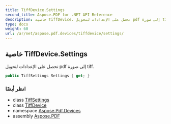 ```yaml
---
title: TiffDevice.Settings
second_title: Aspose.PDF for .NET API Reference
description: خاصية TiffDevice. تحصل على الإعدادات لتحويل pdf إلى صورة tiff
type: docs
weight: 60
url: /ar/net/aspose.pdf.devices/tiffdevice/settings/
---
```

## خاصية TiffDevice.Settings

تحصل على الإعدادات لتحويل pdf إلى صورة tiff.

```csharp
public TiffSettings Settings { get; }
```

### انظر أيضًا

* class [TiffSettings](../../tiffsettings/)
* class [TiffDevice](../)
* namespace [Aspose.Pdf.Devices](../../../aspose.pdf.devices/)
* assembly [Aspose.PDF](../../../)